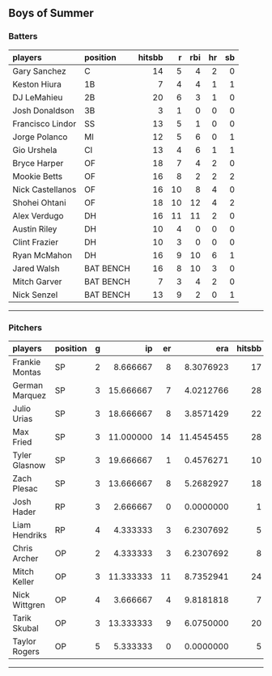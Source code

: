 ## Boys of Summer

### Batters

 
|players          |position  | hitsbb|  r| rbi| hr| sb| 
|:----------------|:---------|------:|--:|---:|--:|--:| 
|Gary Sanchez     |C         |     14|  5|   4|  2|  0| 
|Keston Hiura     |1B        |      7|  4|   4|  1|  1| 
|DJ LeMahieu      |2B        |     20|  6|   3|  1|  0| 
|Josh Donaldson   |3B        |      3|  1|   0|  0|  0| 
|Francisco Lindor |SS        |     13|  5|   1|  0|  0| 
|Jorge Polanco    |MI        |     12|  5|   6|  0|  1| 
|Gio Urshela      |CI        |     13|  4|   6|  1|  1| 
|Bryce Harper     |OF        |     18|  7|   4|  2|  0| 
|Mookie Betts     |OF        |     16|  8|   2|  2|  2| 
|Nick Castellanos |OF        |     16| 10|   8|  4|  0| 
|Shohei Ohtani    |OF        |     18| 10|  12|  4|  2| 
|Alex Verdugo     |DH        |     16| 11|  11|  2|  0| 
|Austin Riley     |DH        |     10|  4|   0|  0|  0| 
|Clint Frazier    |DH        |     10|  3|   0|  0|  0| 
|Ryan McMahon     |DH        |     16|  9|  10|  6|  1| 
|Jared Walsh      |BAT BENCH |     16|  8|  10|  3|  0| 
|Mitch Garver     |BAT BENCH |      7|  3|   4|  2|  0| 
|Nick Senzel      |BAT BENCH |     13|  9|   2|  0|  1| 

* * *

### Pitchers

 
|players        |position |  g|        ip| er|        era| hitsbb|      whip| so|  w| sv| 
|:--------------|:--------|--:|---------:|--:|----------:|------:|---------:|--:|--:|--:| 
|Frankie Montas |SP       |  2|  8.666667|  8|  8.3076923|     17| 1.9615385|  9|  1|  0| 
|German Marquez |SP       |  3| 15.666667|  7|  4.0212766|     28| 1.7872340| 14|  0|  0| 
|Julio Urias    |SP       |  3| 18.666667|  8|  3.8571429|     22| 1.1785714| 15|  2|  0| 
|Max Fried      |SP       |  3| 11.000000| 14| 11.4545455|     28| 2.5454545| 14|  0|  0| 
|Tyler Glasnow  |SP       |  3| 19.666667|  1|  0.4576271|     10| 0.5084746| 29|  1|  0| 
|Zach Plesac    |SP       |  3| 13.666667|  8|  5.2682927|     18| 1.3170732| 10|  1|  0| 
|Josh Hader     |RP       |  3|  2.666667|  0|  0.0000000|      1| 0.3750000|  6|  2|  1| 
|Liam Hendriks  |RP       |  4|  4.333333|  3|  6.2307692|      5| 1.1538462|  7|  0|  1| 
|Chris Archer   |OP       |  2|  4.333333|  3|  6.2307692|      8| 1.8461538|  6|  0|  0| 
|Mitch Keller   |OP       |  3| 11.333333| 11|  8.7352941|     24| 2.1176471| 12|  1|  0| 
|Nick Wittgren  |OP       |  4|  3.666667|  4|  9.8181818|      7| 1.9090909|  2|  0|  1| 
|Tarik Skubal   |OP       |  3| 13.333333|  9|  6.0750000|     20| 1.5000000| 12|  0|  0| 
|Taylor Rogers  |OP       |  5|  5.333333|  0|  0.0000000|      5| 0.9375000|  6|  0|  0| 


* * *


